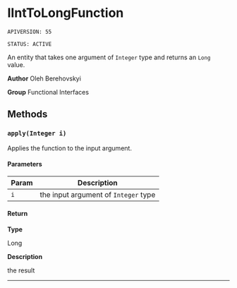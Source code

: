 # IIntToLongFunction

`APIVERSION: 55`

`STATUS: ACTIVE`

An entity that takes one argument of `Integer` type and returns an `Long` value.


**Author** Oleh Berehovskyi


**Group** Functional Interfaces

## Methods
### `apply(Integer i)`

Applies the function to the input argument.

#### Parameters
|Param|Description|
|---|---|
|`i`|the input argument of `Integer` type|

#### Return

**Type**

Long

**Description**

the result

---
